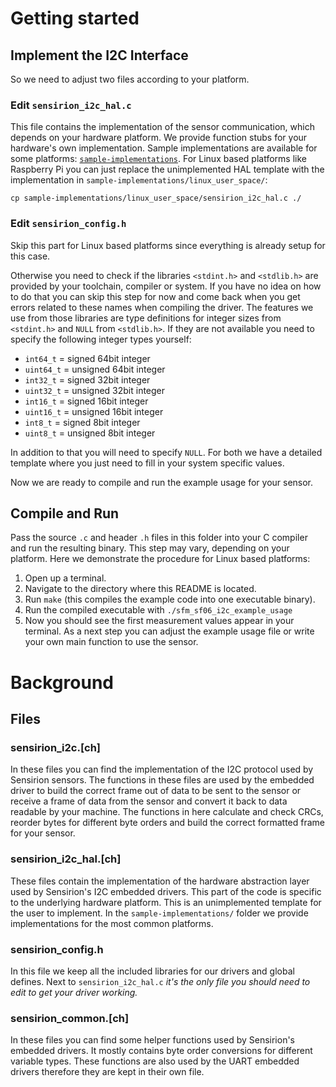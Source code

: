 # Getting started

## Implement the I2C Interface

So we need to adjust two files according to your platform.

### Edit `sensirion_i2c_hal.c`

This file contains the implementation of the sensor communication, which
depends on your hardware platform. We provide function stubs for your
hardware's own implementation.
Sample implementations are available for some platforms:
[`sample-implementations`](sample-implementations). For Linux based platforms
like Raspberry Pi you can just replace the unimplemented HAL template with the
implementation in `sample-implementations/linux_user_space/`:

```
cp sample-implementations/linux_user_space/sensirion_i2c_hal.c ./
```

### Edit `sensirion_config.h`

Skip this part for Linux based platforms since everything is already setup for
this case.

Otherwise you need to check if the libraries `<stdint.h>` and `<stdlib.h>` are
provided by your toolchain, compiler or system. If you have no idea on how to
do that you can skip this step for now and come back when you get errors
related to these names when compiling the driver.
The features we use from those libraries are type definitions for integer sizes
from `<stdint.h>` and `NULL` from `<stdlib.h>`. If they are not available you
need to specify the following integer types yourself:

* `int64_t` = signed 64bit integer
* `uint64_t` = unsigned 64bit integer
* `int32_t` = signed 32bit integer
* `uint32_t` = unsigned 32bit integer
* `int16_t` = signed 16bit integer
* `uint16_t` = unsigned 16bit integer
* `int8_t` = signed 8bit integer
* `uint8_t` = unsigned 8bit integer

In addition to that you will need to specify `NULL`. For both we have a
detailed template where you just need to fill in your system specific values.

Now we are ready to compile and run the example usage for your sensor.

## Compile and Run

Pass the source `.c` and header `.h` files in this folder into your C compiler
and run the resulting binary. This step may vary, depending on your platform.
Here we demonstrate the procedure for Linux based platforms:

1. Open up a terminal.
2. Navigate to the directory where this README is located.
3. Run `make` (this compiles the example code into one executable binary).
4. Run the compiled executable with `./sfm_sf06_i2c_example_usage`
5. Now you should see the first measurement values appear in your terminal. As
   a next step you can adjust the example usage file or write your own main
   function to use the sensor.

# Background

## Files

### sensirion\_i2c.[ch]

In these files you can find the implementation of the I2C protocol used by
Sensirion sensors. The functions in these files are used by the embedded driver
to build the correct frame out of data to be sent to the sensor or receive a
frame of data from the sensor and convert it back to data readable by your
machine. The functions in here calculate and check CRCs, reorder bytes for
different byte orders and build the correct formatted frame for your sensor.

### sensirion\_i2c\_hal.[ch]

These files contain the implementation of the hardware abstraction layer used
by Sensirion's I2C embedded drivers. This part of the code is specific to the
underlying hardware platform. This is an unimplemented template for the user to
implement. In the `sample-implementations/` folder we provide implementations
for the most common platforms.

### sensirion\_config.h

In this file we keep all the included libraries for our drivers and global
defines. Next to `sensirion_i2c_hal.c` *it's the only file you should need to
edit to get your driver working.*

### sensirion\_common.[ch]

In these files you can find some helper functions used by Sensirion's embedded
drivers. It mostly contains byte order conversions for different variable
types. These functions are also used by the UART embedded drivers therefore
they are kept in their own file.
